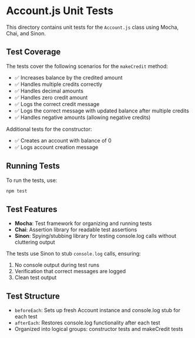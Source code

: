 # Account.js Unit Tests

This directory contains unit tests for the `Account.js` class using Mocha, Chai, and Sinon.

## Test Coverage

The tests cover the following scenarios for the `makeCredit` method:

- ✅ Increases balance by the credited amount
- ✅ Handles multiple credits correctly
- ✅ Handles decimal amounts
- ✅ Handles zero credit amount
- ✅ Logs the correct credit message
- ✅ Logs the correct message with updated balance after multiple credits
- ✅ Handles negative amounts (allowing negative credits)

Additional tests for the constructor:
- ✅ Creates an account with balance of 0
- ✅ Logs account creation message

## Running Tests

To run the tests, use:

```bash
npm test
```

## Test Features

- **Mocha**: Test framework for organizing and running tests
- **Chai**: Assertion library for readable test assertions
- **Sinon**: Spying/stubbing library for testing console.log calls without cluttering output

The tests use Sinon to stub `console.log` calls, ensuring:
1. No console output during test runs
2. Verification that correct messages are logged
3. Clean test output

## Test Structure

- `beforeEach`: Sets up fresh Account instance and console.log stub for each test
- `afterEach`: Restores console.log functionality after each test
- Organized into logical groups: constructor tests and makeCredit tests
